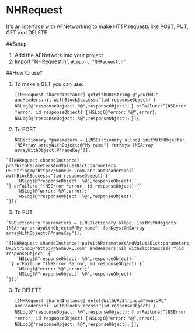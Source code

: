 NHRequest
=========

It's an interface with AFNetworking to make HTTP requests like POST, PUT, GET and DELETE


##Setup

  1. Add the AFNetwork into your project
  2. Import "NHRequest.h", `#import "NHRequest.h"`
  
##How to use?

  1. To make a GET you can use:

      `[[NHRequest sharedInstance] getWithURLString:@"yourURL" andHeaders:nil withBlockSuccess:^(id responseObject) {`
        `NSLog(@"responseObject: %@",responseObject);`
    `} orFailure:^(NSError *error, id responseObject) {`
        `NSLog(@"error: %@",error);`
        `NSLog(@"responseObject: %@",responseObject);`
    `}];`
    
    
  2. To POST
    
        `NSDictionary *parameters = [[NSDictionary alloc] initWithObjects:[NSArray arrayWithObject:@"My name"] forKeys:[NSArray arrayWithObject:@"nameKey"]];`
    
    `[[NHRequest sharedInstance] postWithParametersAndValuesDict:parameters URLString:@"http://SomeURL.com.br" andHeaders:nil withBlockSuccess:^(id responseObject) {`
        `NSLog(@"responseObject: %@",responseObject);`
    `} orFailure:^(NSError *error, id responseObject) {`
        `NSLog(@"error: %@",error);`
        `NSLog(@"responseObject: %@",responseObject);`
    `}];`

    
  3. To PUT
    
    `NSDictionary *parameters = [[NSDictionary alloc] initWithObjects:[NSArray arrayWithObject:@"My name"] forKeys:[NSArray arrayWithObject:@"nameKey"]];`
    
    `[[NHRequest sharedInstance] putWithParametersAndValuesDict:parameters URLString:@"http://SomeURL.com" andHeaders:nil withBlockSuccess:^(id responseObject) {`
        `NSLog(@"responseObject: %@",responseObject);`
     `} orFailure:^(NSError *error, id responseObject) {`
        `NSLog(@"error: %@",error);`
        `NSLog(@"responseObject: %@",responseObject);`
    `}];`

  3. To DELETE

      `[[NHRequest sharedInstance] deleteWithURLString:@"yourURL" andHeaders:nil withBlockSuccess:^(id responseObject) {`
        `NSLog(@"responseObject: %@",responseObject);`
    `} orFailure:^(NSError *error, id responseObject) {`
        `NSLog(@"error: %@",error);`
        `NSLog(@"responseObject: %@",responseObject);`
    `}];`

